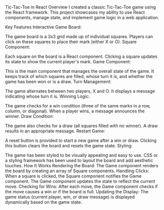 Tic-Tac-Toe in React
Overview
I created a classic Tic-Tac-Toe game using the React framework. This project showcases my ability to use React components, manage state, and implement game logic in a web application.

Key Features
Interactive Game Board:

The game board is a 3x3 grid made up of individual squares.
Players can click on these squares to place their mark (either X or O).
Square Component:

Each square on the board is a React component.
Clicking a square updates its state to show the current player's mark.
Game Component:

This is the main component that manages the overall state of the game.
It keeps track of which squares are filled, whose turn it is, and whether the game has been won or is a draw.
Turn Management:

The game alternates between two players, X and O.
It displays a message indicating whose turn it is.
Winning Logic:

The game checks for a win condition (three of the same marks in a row, column, or diagonal).
When a player wins, a message announces the winner.
Draw Condition:

The game also checks for a draw (all squares filled with no winner).
A draw results in an appropriate message.
Restart Game:

A reset button is provided to start a new game after a win or draw.
Clicking this button clears the board and resets the game state.
Styling:

The game has been styled to be visually appealing and easy to use.
CSS or a styling framework has been used to layout the board and add aesthetic touches.
How It Works
Rendering the Board: The Game component renders the board by creating an array of Square components.
Handling Clicks: When a square is clicked, the Square component notifies the Game component. The Game component updates the state to reflect the current move.
Checking for Wins: After each move, the Game component checks if the move causes a win or if the board is full.
Updating the Display: The game status (current player, win, or draw message) is displayed dynamically based on the game state.
